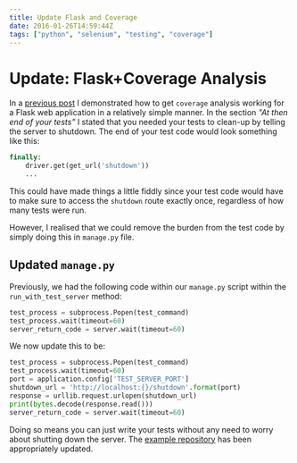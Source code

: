 ```yaml
---
title: Update Flask and Coverage
date: 2016-01-26T14:59:44Z
tags: ["python", "selenium", "testing", "coverage"]
---
```

# Update: Flask+Coverage Analysis

In a [previous post](link://slug/flask-+-coverage-analysis)
I demonstrated how to get `coverage` analysis working for a Flask web application
in a relatively simple manner. In the section *"At then end of your tests"* I
stated that you needed your tests to clean-up by telling the server to shutdown.
The end of your test code would look something like this:

```python
finally:
    driver.get(get_url('shutdown'))
    ...
```

This could have made things a little fiddly since your test code would have to
make sure to access the `shutdown` route exactly once, regardless of how many
tests were run.

However, I realised that we could remove the burden from the test code by
simply doing this in `manage.py` file.

## Updated `manage.py`

Previously, we had the following code within our `manage.py` script within the
`run_with_test_server` method:

```python
test_process = subprocess.Popen(test_command)
test_process.wait(timeout=60)
server_return_code = server.wait(timeout=60)
```

We now update this to be:

```python
test_process = subprocess.Popen(test_command)
test_process.wait(timeout=60)
port = application.config['TEST_SERVER_PORT']
shutdown_url = 'http://localhost:{}/shutdown'.format(port)
response = urllib.request.urlopen(shutdown_url)
print(bytes.decode(response.read()))
server_return_code = server.wait(timeout=60)
```

Doing so means you can just write your tests without any need to worry about
shutting down the server.
The [example repository](https://github.com/allanderek/flask-coverage-example)
has been appropriately updated.
